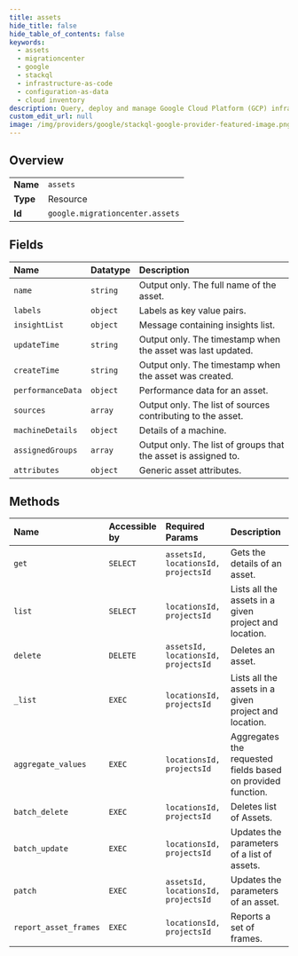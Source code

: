 ```yaml
---
title: assets
hide_title: false
hide_table_of_contents: false
keywords:
  - assets
  - migrationcenter
  - google    
  - stackql
  - infrastructure-as-code
  - configuration-as-data
  - cloud inventory
description: Query, deploy and manage Google Cloud Platform (GCP) infrastructure and resources using SQL
custom_edit_url: null
image: /img/providers/google/stackql-google-provider-featured-image.png
---
```

  
    

## Overview
<table><tbody>
<tr><td><b>Name</b></td><td><code>assets</code></td></tr>
<tr><td><b>Type</b></td><td>Resource</td></tr>
<tr><td><b>Id</b></td><td><code>google.migrationcenter.assets</code></td></tr>
</tbody></table>

## Fields
| Name | Datatype | Description |
|:-----|:---------|:------------|
| `name` | `string` | Output only. The full name of the asset. |
| `labels` | `object` | Labels as key value pairs. |
| `insightList` | `object` | Message containing insights list. |
| `updateTime` | `string` | Output only. The timestamp when the asset was last updated. |
| `createTime` | `string` | Output only. The timestamp when the asset was created. |
| `performanceData` | `object` | Performance data for an asset. |
| `sources` | `array` | Output only. The list of sources contributing to the asset. |
| `machineDetails` | `object` | Details of a machine. |
| `assignedGroups` | `array` | Output only. The list of groups that the asset is assigned to. |
| `attributes` | `object` | Generic asset attributes. |
## Methods
| Name | Accessible by | Required Params | Description |
|:-----|:--------------|:----------------|:------------|
| `get` | `SELECT` | `assetsId, locationsId, projectsId` | Gets the details of an asset. |
| `list` | `SELECT` | `locationsId, projectsId` | Lists all the assets in a given project and location. |
| `delete` | `DELETE` | `assetsId, locationsId, projectsId` | Deletes an asset. |
| `_list` | `EXEC` | `locationsId, projectsId` | Lists all the assets in a given project and location. |
| `aggregate_values` | `EXEC` | `locationsId, projectsId` | Aggregates the requested fields based on provided function. |
| `batch_delete` | `EXEC` | `locationsId, projectsId` | Deletes list of Assets. |
| `batch_update` | `EXEC` | `locationsId, projectsId` | Updates the parameters of a list of assets. |
| `patch` | `EXEC` | `assetsId, locationsId, projectsId` | Updates the parameters of an asset. |
| `report_asset_frames` | `EXEC` | `locationsId, projectsId` | Reports a set of frames. |
